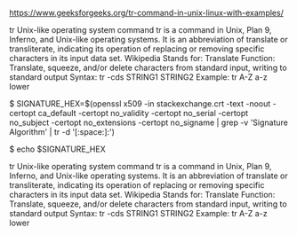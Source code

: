 https://www.geeksforgeeks.org/tr-command-in-unix-linux-with-examples/

tr
Unix-like operating system command
tr is a command in Unix, Plan 9, Inferno, and Unix-like operating systems. It is an abbreviation of translate or transliterate, indicating its operation of replacing or removing specific characters in its input data set. Wikipedia
Stands for: Translate
Function: Translate, squeeze, and/or delete characters from standard input, writing to standard output
Syntax: tr -cds STRING1 STRING2
Example: tr A-Z a-z <mixed >lower



$ SIGNATURE_HEX=$(openssl x509 -in stackexchange.crt -text -noout -certopt ca_default -certopt no_validity -certopt no_serial -certopt no_subject -certopt no_extensions -certopt no_signame | grep -v 'Signature Algorithm' | tr -d '[:space:]:')
   
$ echo $SIGNATURE_HEX 

tr
Unix-like operating system command
tr is a command in Unix, Plan 9, Inferno, and Unix-like operating systems. It is an abbreviation of translate or transliterate, indicating its operation of replacing or removing specific characters in its input data set. Wikipedia
Stands for: Translate
Function: Translate, squeeze, and/or delete characters from standard input, writing to standard output
Syntax: tr -cds STRING1 STRING2
Example: tr A-Z a-z <mixed >lower
